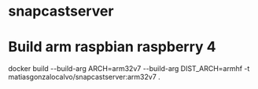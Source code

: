 # snapcastserver

# Build arm raspbian raspberry 4
docker build --build-arg ARCH=arm32v7 --build-arg DIST_ARCH=armhf -t matiasgonzalocalvo/snapcastserver:arm32v7 .
